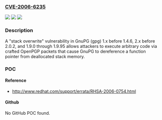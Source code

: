 ### [CVE-2006-6235](https://cve.mitre.org/cgi-bin/cvename.cgi?name=CVE-2006-6235)
![](https://img.shields.io/static/v1?label=Product&message=n%2Fa&color=blue)
![](https://img.shields.io/static/v1?label=Version&message=n%2Fa&color=blue)
![](https://img.shields.io/static/v1?label=Vulnerability&message=n%2Fa&color=brighgreen)

### Description

A "stack overwrite" vulnerability in GnuPG (gpg) 1.x before 1.4.6, 2.x before 2.0.2, and 1.9.0 through 1.9.95 allows attackers to execute arbitrary code via crafted OpenPGP packets that cause GnuPG to dereference a function pointer from deallocated stack memory.

### POC

#### Reference
- http://www.redhat.com/support/errata/RHSA-2006-0754.html

#### Github
No GitHub POC found.

